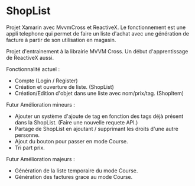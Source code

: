 # ShopList
Projet Xamarin avec MvvmCross et ReactiveX. Le fonctionnement est une appli telephone qui permet de faire un liste d'achat avec une génération de facture à partir de son utilisation en magasin.

Projet d'entrainement à la librairie MVVM Cross.
Un début d'apprentissage de ReactiveX aussi.

Fonctionnalité actuel :
- Compte (Login / Register)
- Création et ouverture de liste. (ShopList)
- Création/Edition d'objet dans une liste avec nom/prix/tag. (ShopItem)


Futur Amélioration mineurs : 
- Ajouter un système d'ajoute de tag en fonction des tags déjà présent dans la ShopList. (Faire une nouvelle requete API.)
- Partage de ShopList en ajoutant / supprimant les droits d'une autre personne.
- Ajout du bouton pour passer en mode Course.
- Tri part prix.


Futur Amélioration majeurs : 
- Génération de la liste temporaire du mode Course.
- Génération des factures grace au mode Course.
